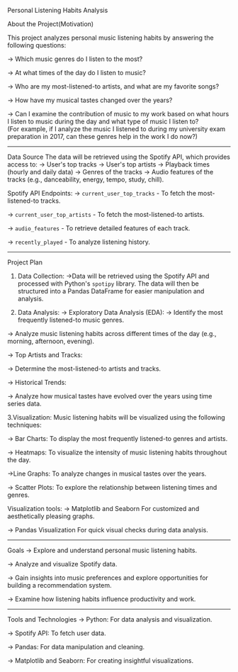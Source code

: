 Personal Listening Habits Analysis

About the Project(Motivation)

This project analyzes personal music listening habits by answering the following questions:

-> Which music genres do I listen to the most?

-> At what times of the day do I listen to music?

-> Who are my most-listened-to artists, and what are my favorite songs?

-> How have my musical tastes changed over the years?

-> Can I examine the contribution of music to my work based on what hours I listen to music during the day and what type of music I listen to?  
(For example, if I analyze the music I listened to during my university exam preparation in 2017, can these genres help in the work I do now?)

-----------------------------------------------------------------------------------------------------------------------------

Data Source
The data will be retrieved using the Spotify API, which provides access to:
-> User's top tracks
-> User's top artists
-> Playback times (hourly and daily data)
-> Genres of the tracks
-> Audio features of the tracks (e.g., danceability, energy, tempo, study, chill).

Spotify API Endpoints:
-> `current_user_top_tracks` - To fetch the most-listened-to tracks.

-> `current_user_top_artists` - To fetch the most-listened-to artists.

-> `audio_features` - To retrieve detailed features of each track.

-> `recently_played` - To analyze listening history.

-----------------------------------------------------------------------------------------------------------------------------

 Project Plan

 1. Data Collection:
->Data will be retrieved using the Spotify API and processed with Python's `spotipy` library. The data will then be structured into a Pandas DataFrame for easier manipulation and analysis.

 2. Data Analysis:
-> Exploratory Data Analysis (EDA):
  -> Identify the most frequently listened-to music genres.
    
  -> Analyze music listening habits across different times of the day (e.g., morning, afternoon, evening).
  
-> Top Artists and Tracks:

  -> Determine the most-listened-to artists and tracks.
  
-> Historical Trends:

  -> Analyze how musical tastes have evolved over the years using time series data.

 3.Visualization:
Music listening habits will be visualized using the following techniques:

-> Bar Charts: To display the most frequently listened-to genres and artists.

-> Heatmaps: To visualize the intensity of music listening habits throughout the day.

->Line Graphs: To analyze changes in musical tastes over the years.

-> Scatter Plots: To explore the relationship between listening times and genres.

Visualization tools:
-> Matplotlib and Seaborn For customized and aesthetically pleasing graphs.

-> Pandas Visualization For quick visual checks during data analysis.

-----------------------------------------------------------------------------------------------------------------------------

Goals
-> Explore and understand personal music listening habits.

-> Analyze and visualize Spotify data.

-> Gain insights into music preferences and explore opportunities for building a recommendation system.

-> Examine how listening habits influence productivity and work.

-----------------------------------------------------------------------------------------------------------------------------

Tools and Technologies
-> Python: For data analysis and visualization.

-> Spotify API: To fetch user data.

-> Pandas: For data manipulation and cleaning.

-> Matplotlib and Seaborn: For creating insightful visualizations.

